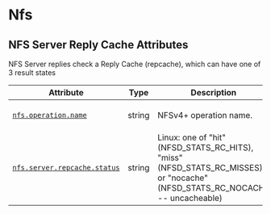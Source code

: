 <!-- NOTE: THIS FILE IS AUTOGENERATED. DO NOT EDIT BY HAND. -->
<!-- see templates/registry/markdown/attribute_namespace.md.j2 -->

# Nfs

## NFS Server Reply Cache Attributes

NFS Server replies check a Reply Cache (repcache), which can have one of 3 result states

| Attribute | Type | Description | Examples | Stability |
|---|---|---|---|---|
| <a id="nfs-operation-name" href="#nfs-operation-name">`nfs.operation.name`</a> | string | NFSv4+ operation name. | `OPEN`; `READ`; `GETATTR` | ![Development](https://img.shields.io/badge/-development-blue) |
| <a id="nfs-server-repcache-status" href="#nfs-server-repcache-status">`nfs.server.repcache.status`</a> | string | Linux: one of "hit" (NFSD_STATS_RC_HITS), "miss" (NFSD_STATS_RC_MISSES), or "nocache" (NFSD_STATS_RC_NOCACHE -- uncacheable) | `hit` | ![Development](https://img.shields.io/badge/-development-blue) |
